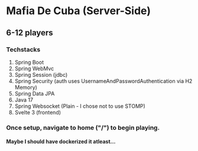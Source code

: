 # Mafia De Cuba (Server-Side)
## 6-12 players
### Techstacks
1.  Spring Boot
2.  Spring WebMvc
3.  Spring Session (jdbc)
4.  Spring Security (auth uses UsernameAndPasswordAuthentication via H2 Memory)
5.  Spring Data JPA
6.  Java 17
7.  Spring Websocket (Plain - I chose not to use STOMP)
8.  Svelte 3 (frontend)

### Once setup, navigate to home ("/") to begin playing.
#### Maybe I should have dockerized it atleast...
